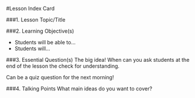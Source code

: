 #Lesson Index Card

###1. Lesson Topic/Title

###2. Learning Objective(s)
* Students will be able to...
* Students will...

###3. Essential Question(s)
The big idea! When can you ask students at the end of the lesson the check for understanding.

Can be a quiz question for the next morning!

###4. Talking Points
What main ideas do you want to cover?